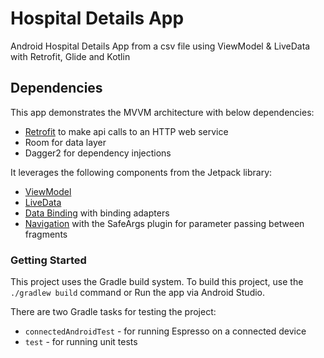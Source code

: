 # Hospital Details App

 Android Hospital Details App from a csv file using ViewModel & LiveData with Retrofit, Glide and Kotlin

## Dependencies
 This app demonstrates the MVVM architecture with below dependencies:

 * [Retrofit](https://square.github.io/retrofit/) to make api calls to an HTTP web service
 * Room for data layer
 * Dagger2 for dependency injections

 It leverages the following components from the Jetpack library:

 * [ViewModel](https://developer.android.com/topic/libraries/architecture/viewmodel)
 * [LiveData](https://developer.android.com/topic/libraries/architecture/livedata)
 * [Data Binding](https://developer.android.com/topic/libraries/data-binding/) with binding adapters
 * [Navigation](https://developer.android.com/topic/libraries/architecture/navigation/) with the SafeArgs plugin for parameter passing between fragments


### Getting Started


This project uses the Gradle build system. To build this project, use the
`./gradlew build` command or Run the app via Android Studio.

There are two Gradle tasks for testing the project:
* `connectedAndroidTest` - for running Espresso on a connected device
* `test` - for running unit tests
